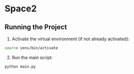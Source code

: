 # Space2

## Running the Project

1. Activate the virtual environment (if not already activated):
```bash
source venv/bin/activate
```

2. Run the main script:
```bash
python main.py
```
